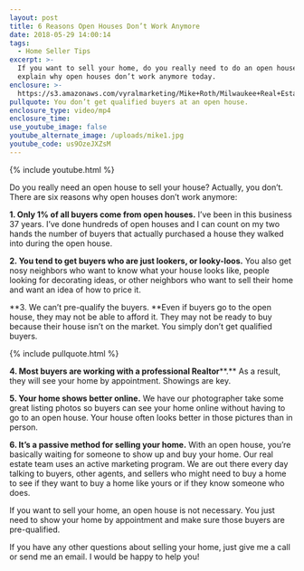 ```yaml
---
layout: post
title: 6 Reasons Open Houses Don’t Work Anymore
date: 2018-05-29 14:00:14
tags:
  - Home Seller Tips
excerpt: >-
  If you want to sell your home, do you really need to do an open house? I’ll
  explain why open houses don’t work anymore today.
enclosure: >-
  https://s3.amazonaws.com/vyralmarketing/Mike+Roth/Milwaukee+Real+Estate-+6+Reasons+Open+Houses+Dont+Work+Anymore.mp4
pullquote: You don’t get qualified buyers at an open house.
enclosure_type: video/mp4
enclosure_time:
use_youtube_image: false
youtube_alternate_image: /uploads/mike1.jpg
youtube_code: us9OzeJXZsM
---
```


{% include youtube.html %}

Do you really need an open house to sell your house? Actually, you don’t. There are six reasons why open houses don’t work anymore:

**1. Only 1% of all buyers come from open houses.** I’ve been in this business 37 years. I’ve done hundreds of open houses and I can count on my two hands the number of buyers that actually purchased a house they walked into during the open house.&nbsp;

**2. You tend to get buyers who are just lookers, or looky-loos.** You also get nosy neighbors who want to know what your house looks like, people looking for decorating ideas, or other neighbors who want to sell their home and want an idea of how to price it.&nbsp;

**3. We can’t pre-qualify the buyers.&nbsp;**Even if buyers go to the open house, they may not be able to afford it. They may not be ready to buy because their house isn’t on the market. You simply don’t get qualified buyers.&nbsp;

{% include pullquote.html %}

**4. Most buyers are working with a professional Realtor****.** As a result, they will see your home by appointment. Showings are key.&nbsp;

**5. Your home shows better online.** We have our photographer take some great listing photos so buyers can see your home online without having to go to an open house. Your house often looks better in those pictures than in person.&nbsp;

**6. It’s a passive method for selling your home.** With an open house, you’re basically waiting for someone to show up and buy your home. Our real estate team uses an active marketing program. We are out there every day talking to buyers, other agents, and sellers who might need to buy a home to see if they want to buy a home like yours or if they know someone who does.

If you want to sell your home, an open house is not necessary. You just need to show your home by appointment and make sure those buyers are pre-qualified.

If you have any other questions about selling your home, just give me a call or send me an email. I would be happy to help you!